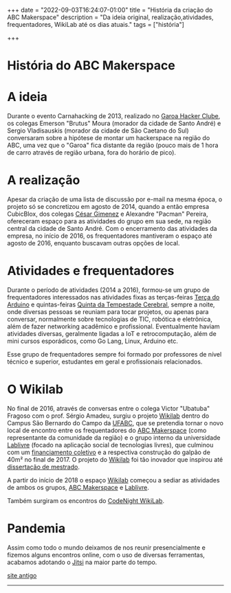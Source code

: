 +++ 
date = "2022-09-03T16:24:07-01:00" 
title = "História da criação do ABC Makerspace" 
description = "Da ideia original, realização,atividades, frequentadores, WikiLab até os dias atuais." 
tags = ["história"]

+++

# História do ABC Makerspace

# A ideia

Durante o evento Carnahacking de 2013, realizado no [Garoa Hacker Clube](https://garoa.net.br), os colegas 
Emerson "Brutus" Moura (morador da cidade de Santo André) e Sergio Vladisauskis 
(morador da cidade de São Caetano do Sul) conversaram sobre a hipótese de montar um 
hackerspace na região do ABC, uma vez que o "Garoa" fica distante da região 
(pouco mais de 1 hora de carro através de região urbana, fora do horário de pico).

# A realização

Apesar da criação de uma lista de discussão por e-mail na mesma época, o projeto só 
se concretizou em agosto de 2014, quando a então empresa CubicBlox, dos colegas 
[César Gimenez](https://crg.eti.br/) e Alexandre "Pacman" Pereira, ofereceram espaço para as atividades 
do grupo em sua sede, na região central da cidade de Santo André. Com o encerramento 
das atividades da empresa, no início de 2016, os frequentadores mantiveram o espaço 
até agosto de 2016, enquanto buscavam outras opções de local.

# Atividades e frequentadores

Durante o período de atividades (2014 a 2016), formou-se um grupo de frequentadores 
interessados nas atividades fixas as terças-feiras [Terça do Arduino](terarduino) e quintas-feiras 
[Quinta da Tempestade Cerebral](quitemp), sempre a noite, onde diversas pessoas se reuniam 
para tocar projetos, ou apenas para conversar, normalmente sobre tecnologias de TIC, 
robótica e eletrônica, além de fazer networking acadêmico e profissional. 
Eventualmente haviam atividades diversas, geralmente ligadas a IoT e retrocomputação, 
além de mini cursos esporádicos, como Go Lang, Linux, Arduino etc.

Esse grupo de frequentadores sempre foi formado por professores de nível técnico e 
superior, estudantes em geral e profissionais relacionados.

# O Wikilab

No final de 2016, através de conversas entre o colega Victor "Ubatuba" Fragoso com 
o prof. Sérgio Amadeu, surgiu o projeto [Wikilab](https://www.facebook.com/wikilab.abc/) dentro do Campus São Bernardo do Campo da [UFABC](https://www.ufabc.edu.br/), que se pretendia tornar o novo local de encontro entre os frequentadores do [ABC Makerspace](https://abcmakerspace.com.br/) (como representante da comunidade da região) e o grupo interno 
da universidade [Lablivre](https://lablivre.pesquisa.ufabc.edu.br/wikilab/) (focado na aplicação social de tecnologias livres), que culminou com um [financiamento coletivo](https://www.catarse.me/wikilab) e a respectiva construção do galpão de 40m² no final de 2017. O projeto do [Wikilab](https://www.facebook.com/wikilab.abc/) foi tão inovador que inspirou até [dissertação de mestrado](https://tede2.pucsp.br/handle/handle/22328).

A partir do início de 2018 o espaço [Wikilab](https://www.facebook.com/wikilab.abc/) começou a sediar as atividades de ambos 
os grupos, [ABC Makerspace](https://abcmakerspace.com.br/) e [Lablivre](https://lablivre.pesquisa.ufabc.edu.br/wikilab/).

Também surgiram os encontros do [CodeNight WikiLab](codenight.md).

# Pandemia
Assim como todo o mundo deixamos de nos reunir presencialmente e fizemos alguns encontros online, com o uso de diversas ferramentas, acabamos adotando o [Jitsi](https://jitsi.org/) na maior parte do tempo.

[site antigo](http://abcmakerspace.github.io/)

_______________________________________________



